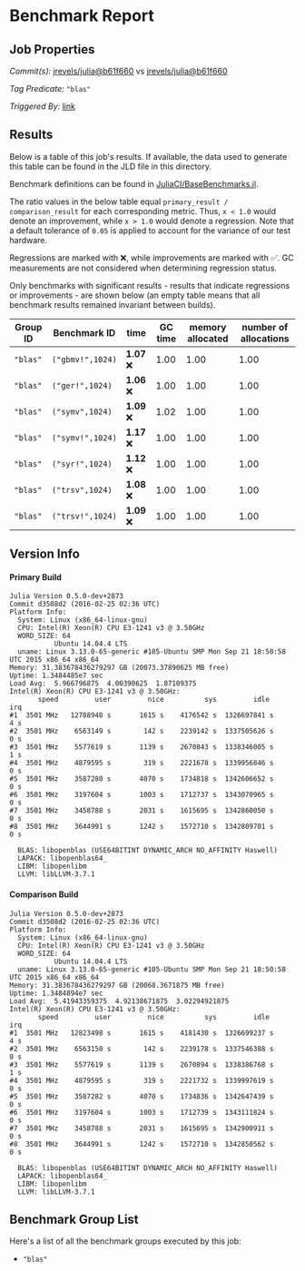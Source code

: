 # Benchmark Report

## Job Properties

*Commit(s):* [jrevels/julia@b61f660](https://github.com/jrevels/julia/commit/b61f6603d059b0a49df5c5551d5a1a663a7ae504) vs [jrevels/julia@b61f660](https://github.com/jrevels/julia/commit/b61f6603d059b0a49df5c5551d5a1a663a7ae504)

*Tag Predicate:* `"blas"`

*Triggered By:* [link](https://github.com/jrevels/julia/pull/2#issuecomment-192372557)

## Results

Below is a table of this job's results. If available, the data used to generate this
table can be found in the JLD file in this directory.

Benchmark definitions can be found in [JuliaCI/BaseBenchmarks.jl](https://github.com/JuliaCI/BaseBenchmarks.jl).

The ratio values in the below table equal `primary_result / comparison_result` for each corresponding
metric. Thus, `x < 1.0` would denote an improvement, while `x > 1.0` would denote a regression.
Note that a default tolerance of `0.05` is applied to account for the variance of our test
hardware.

Regressions are marked with :x:, while improvements are marked with :white_check_mark:. GC
measurements are not considered when determining regression status.

Only benchmarks with significant results - results that indicate regressions or improvements - are
shown below (an empty table means that all benchmark results remained invariant between builds).

| Group ID | Benchmark ID | time | GC time | memory allocated | number of allocations |
|----------|--------------|------|---------|------------------|-----------------------|
| `"blas"` | `("gbmv!",1024)` | **1.07** :x: | 1.00 | 1.00 | 1.00 |
| `"blas"` | `("ger!",1024)` | **1.06** :x: | 1.00 | 1.00 | 1.00 |
| `"blas"` | `("symv",1024)` | **1.09** :x: | 1.02 | 1.00 | 1.00 |
| `"blas"` | `("symv!",1024)` | **1.17** :x: | 1.00 | 1.00 | 1.00 |
| `"blas"` | `("syr!",1024)` | **1.12** :x: | 1.00 | 1.00 | 1.00 |
| `"blas"` | `("trsv",1024)` | **1.08** :x: | 1.00 | 1.00 | 1.00 |
| `"blas"` | `("trsv!",1024)` | **1.09** :x: | 1.00 | 1.00 | 1.00 |

## Version Info

#### Primary Build

```
Julia Version 0.5.0-dev+2873
Commit d3508d2 (2016-02-25 02:36 UTC)
Platform Info:
  System: Linux (x86_64-linux-gnu)
  CPU: Intel(R) Xeon(R) CPU E3-1241 v3 @ 3.50GHz
  WORD_SIZE: 64
           Ubuntu 14.04.4 LTS
  uname: Linux 3.13.0-65-generic #105-Ubuntu SMP Mon Sep 21 18:50:58 UTC 2015 x86_64 x86_64
Memory: 31.383678436279297 GB (20073.37890625 MB free)
Uptime: 1.3484485e7 sec
Load Avg:  5.966796875  4.00390625  1.87109375
Intel(R) Xeon(R) CPU E3-1241 v3 @ 3.50GHz: 
       speed         user         nice          sys         idle          irq
#1  3501 MHz   12788940 s       1615 s    4176542 s  1326697841 s          4 s
#2  3501 MHz    6563149 s        142 s    2239142 s  1337505626 s          0 s
#3  3501 MHz    5577619 s       1139 s    2670843 s  1338346005 s          1 s
#4  3501 MHz    4879595 s        319 s    2221678 s  1339956846 s          0 s
#5  3501 MHz    3587280 s       4070 s    1734818 s  1342606652 s          0 s
#6  3501 MHz    3197604 s       1003 s    1712737 s  1343070965 s          0 s
#7  3501 MHz    3458788 s       2031 s    1615695 s  1342860050 s          0 s
#8  3501 MHz    3644991 s       1242 s    1572710 s  1342809701 s          0 s

  BLAS: libopenblas (USE64BITINT DYNAMIC_ARCH NO_AFFINITY Haswell)
  LAPACK: libopenblas64_
  LIBM: libopenlibm
  LLVM: libLLVM-3.7.1

```

#### Comparison Build

```
Julia Version 0.5.0-dev+2873
Commit d3508d2 (2016-02-25 02:36 UTC)
Platform Info:
  System: Linux (x86_64-linux-gnu)
  CPU: Intel(R) Xeon(R) CPU E3-1241 v3 @ 3.50GHz
  WORD_SIZE: 64
           Ubuntu 14.04.4 LTS
  uname: Linux 3.13.0-65-generic #105-Ubuntu SMP Mon Sep 21 18:50:58 UTC 2015 x86_64 x86_64
Memory: 31.383678436279297 GB (20068.3671875 MB free)
Uptime: 1.3484894e7 sec
Load Avg:  5.41943359375  4.92138671875  3.02294921875
Intel(R) Xeon(R) CPU E3-1241 v3 @ 3.50GHz: 
       speed         user         nice          sys         idle          irq
#1  3501 MHz   12823498 s       1615 s    4181430 s  1326699237 s          4 s
#2  3501 MHz    6563150 s        142 s    2239178 s  1337546388 s          0 s
#3  3501 MHz    5577619 s       1139 s    2670894 s  1338386768 s          1 s
#4  3501 MHz    4879595 s        319 s    2221732 s  1339997619 s          0 s
#5  3501 MHz    3587282 s       4070 s    1734836 s  1342647439 s          0 s
#6  3501 MHz    3197604 s       1003 s    1712739 s  1343111824 s          0 s
#7  3501 MHz    3458788 s       2031 s    1615695 s  1342900911 s          0 s
#8  3501 MHz    3644991 s       1242 s    1572710 s  1342850562 s          0 s

  BLAS: libopenblas (USE64BITINT DYNAMIC_ARCH NO_AFFINITY Haswell)
  LAPACK: libopenblas64_
  LIBM: libopenlibm
  LLVM: libLLVM-3.7.1

```

## Benchmark Group List

Here's a list of all the benchmark groups executed by this job:

- `"blas"`
